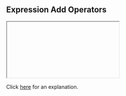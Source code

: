 ##  Expression Add Operators 

<iframe></iframe>

Click [here](Explanation.md) for an explanation.

